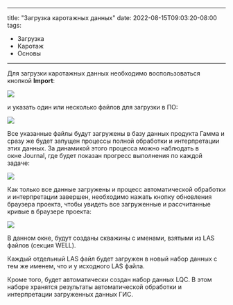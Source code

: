 
---
title: "Загрузка каротажных данных"
date: 2022-08-15T09:03:20-08:00
tags:
- Загрузка
- Каротаж
- Основы
---


Для загрузки каротажных данных необходимо воспользоваться кнопкой **Import**:

![](http://gamma-wellbore.com/wp-content/uploads/2023/02/image60.png)

и указать один или несколько файлов для загрузки в ПО:

![](http://gamma-wellbore.com/wp-content/uploads/2023/02/image61.png)

Все указанные файлы будут загружены в базу данных продукта Гамма и сразу же будет запущен процессы полной обработки и интерпретации этих данных. За динамикой этого процесса можно наблюдать в окне Journal, где будет показан прогресс выполнения по каждой задаче:

![](http://gamma-wellbore.com/wp-content/uploads/2023/02/image62.png)

Как только все данные загружены и процесс автоматической обработки и интерпретации завершен, необходимо нажать кнопку обновления браузера проекта, чтобы увидеть все загруженные и рассчитанные кривые в браузере проекта:

![](http://gamma-wellbore.com/wp-content/uploads/2023/02/image63.png)

В данном окне, будут созданы скважины с именами, взятыми из LAS файлов (секция WELL).

Каждый отдельный LAS файл будет загружен в новый набор данных с тем же именем, что и у исходного LAS файла.

Кроме того, будет автоматически создан набор данных LQC. В этом наборе хранятся результаты автоматической обработки и интерпретации загруженных данных ГИС.